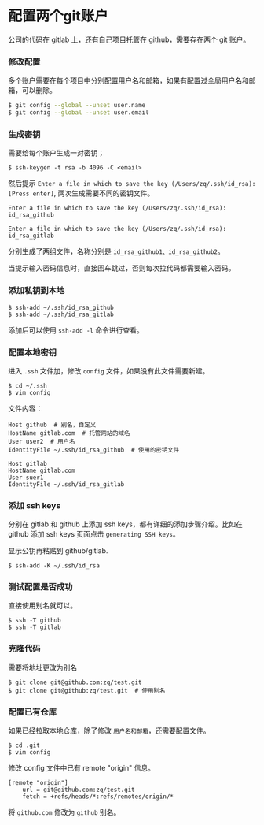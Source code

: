 # 配置两个git账户

公司的代码在 gitlab 上，还有自己项目托管在 github，需要存在两个 git 账户。

### 修改配置

多个账户需要在每个项目中分别配置用户名和邮箱，如果有配置过全局用户名和邮箱，可以删除。
```bash
$ git config --global --unset user.name
$ git config --global --unset user.email
```
### 生成密钥
需要给每个账户生成一对密钥；
```shell
$ ssh-keygen -t rsa -b 4096 -C <email>
```
然后提示 `Enter a file in which to save the key (/Users/zq/.ssh/id_rsa): [Press enter]`, 两次生成需要不同的密钥文件。
```shell
Enter a file in which to save the key (/Users/zq/.ssh/id_rsa): id_rsa_github
```
```shell
Enter a file in which to save the key (/Users/zq/.ssh/id_rsa): id_rsa_gitlab
```
分别生成了两组文件，名称分别是 `id_rsa_github1、id_rsa_github2`。

当提示输入密码信息时，直接回车跳过，否则每次拉代码都需要输入密码。

### 添加私钥到本地
```shell
$ ssh-add ~/.ssh/id_rsa_github
$ ssh-add ~/.ssh/id_rsa_gitlab
```
添加后可以使用 `ssh-add -l` 命令进行查看。
### 配置本地密钥
进入 `.ssh` 文件加，修改 `config` 文件，如果没有此文件需要新建。
```shell
$ cd ~/.ssh
$ vim config
```
文件内容：
```
Host github  # 别名，自定义
HostName gitlab.com  # 托管网站的域名
User user2  # 用户名
IdentityFile ~/.ssh/id_rsa_github  # 使用的密钥文件

Host gitlab
HostName gitlab.com
User suer1
IdentityFile ~/.ssh/id_rsa_gitlab
```
### 添加 ssh keys
分别在 gitlab 和 github 上添加 ssh keys，都有详细的添加步骤介绍。比如在 github 添加 ssh keys 页面点击 `generating SSH keys`。

显示公钥再粘贴到 github/gitlab.
```shell
$ ssh-add -K ~/.ssh/id_rsa
```

### 测试配置是否成功
直接使用别名就可以。
```shell
$ ssh -T github
$ ssh -T gitlab
```
### 克隆代码
需要将地址更改为别名
```shell
$ git clone git@github.com:zq/test.git
$ git clone git@github:zq/test.git  # 使用别名
```
### 配置已有仓库
如果已经拉取本地仓库，除了修改 `用户名和邮箱`，还需要配置文件。
```shell
$ cd .git
$ vim config
```

修改 config 文件中已有 remote "origin" 信息。
```
[remote "origin"]
    url = git@github.com:zq/test.git
    fetch = +refs/heads/*:refs/remotes/origin/*
```
将 `github.com` 修改为 `github` 别名。